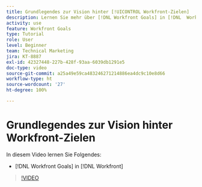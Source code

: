 ```yaml
---
title: Grundlegendes zur Vision hinter [!UICONTROL Workfront-Zielen]
description: Lernen Sie mehr über [!DNL Workfront Goals] in [!DNL  Workfront]  vom Produkt-Team.
activity: use
feature: Workfront Goals
type: Tutorial
role: User
level: Beginner
team: Technical Marketing
jira: KT-8887
exl-id: 42327448-227b-428f-93aa-6039db1291e5
doc-type: video
source-git-commit: a25a49e59ca483246271214886ea4dc9c10e8d66
workflow-type: ht
source-wordcount: '27'
ht-degree: 100%

---
```


# Grundlegendes zur Vision hinter Workfront-Zielen

In diesem Video lernen Sie Folgendes:

* [!DNL Workfront Goals] in [!DNL  Workfront]

>[!VIDEO](https://video.tv.adobe.com/v/335181/?quality=12&learn=on)
